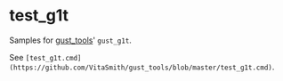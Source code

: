 # test_g1t

Samples for [gust_tools](https://github.com/VitaSmith/gust_tools)' `gust_g1t`.

See `[test_g1t.cmd](https://github.com/VitaSmith/gust_tools/blob/master/test_g1t.cmd)`.
